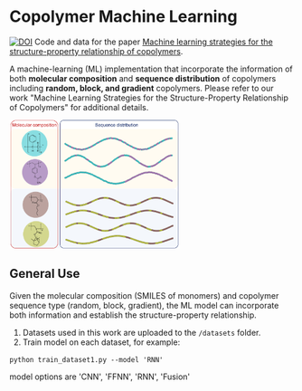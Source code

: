 # Copolymer Machine Learning
<a href="https://zenodo.org/badge/latestdoi/488046493"><img src="https://zenodo.org/badge/488046493.svg" alt="DOI"></a>
Code and data for the paper [Machine learning strategies for the structure-property relationship of copolymers](https://www.cell.com/iscience/fulltext/S2589-0042(22)00857-4).

A machine-learning (ML) implementation that incorporate the information of both **molecular composition** and **sequence distribution** of copolymers including **random, block, and gradient** copolymers. Please refer to our work "Machine Learning Strategies for the Structure-Property Relationship of Copolymers" for additional details.

<img src="Copolymers.png" width="60%">

## General Use
Given the molecular composition (SMILES of monomers) and copolymer sequence type (random, block, gradient), the ML model can incorporate both information and establish the structure-property relationship.
1. Datasets used in this work are uploaded to the `/datasets` folder.
2. Train model on each dataset, for example:
```
python train_dataset1.py --model 'RNN'
```
model options are 'CNN', 'FFNN', 'RNN', 'Fusion'
